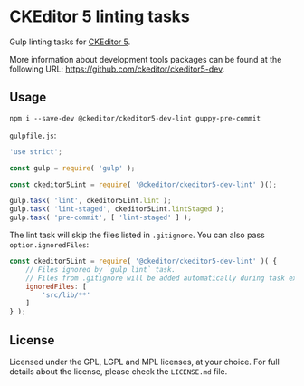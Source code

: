 CKEditor 5 linting tasks
========================

Gulp linting tasks for [CKEditor 5](https://ckeditor5.github.io).

More information about development tools packages can be found at the following URL: <https://github.com/ckeditor/ckeditor5-dev>.

## Usage

```
npm i --save-dev @ckeditor/ckeditor5-dev-lint guppy-pre-commit
```

`gulpfile.js`:

```js
'use strict';

const gulp = require( 'gulp' );

const ckeditor5Lint = require( '@ckeditor/ckeditor5-dev-lint' )();

gulp.task( 'lint', ckeditor5Lint.lint );
gulp.task( 'lint-staged', ckeditor5Lint.lintStaged );
gulp.task( 'pre-commit', [ 'lint-staged' ] );
```

The lint task will skip the files listed in `.gitignore`. You can also pass `option.ignoredFiles`:

```js
const ckeditor5Lint = require( '@ckeditor/ckeditor5-dev-lint' )( {
	// Files ignored by `gulp lint` task.
	// Files from .gitignore will be added automatically during task execution.
	ignoredFiles: [
		'src/lib/**'
	]
} );
```

## License

Licensed under the GPL, LGPL and MPL licenses, at your choice. For full details about the license, please check the `LICENSE.md` file.
